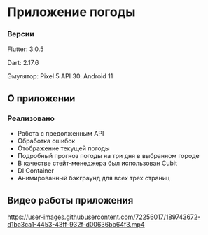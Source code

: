 # Приложение погоды

### Версии

Flutter: 3.0.5

Dart: 2.17.6

Эмулятор: Pixel 5 API 30. Android 11

## О приложении
### Реализовано

* Работа с предолженным API
* Обработка ошибок
* Отображение текущей погоды
* Подробный прогноз погоды на три дня в выбранном городе
* В качестве стейт-менеджера был использован Cubit
* DI Container
* Анимированный бэкграунд для всех трех страниц

## Видео работы приложения

https://user-images.githubusercontent.com/72256017/189743672-d1ba3ca1-4453-43ff-932f-d00636bb64f3.mp4




